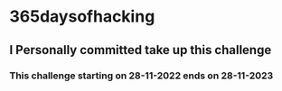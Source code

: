 # 365daysofhacking
## I Personally committed take up this challenge 
### This challenge starting on 28-11-2022 ends on 28-11-2023 
